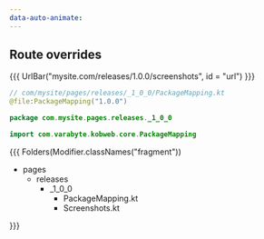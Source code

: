 ```yaml
---
data-auto-animate:
---
```


## <span data-id="title">Route overrides</span>

{{{ UrlBar("mysite.com/releases/1.0.0/screenshots", id = "url") }}}

```kotlin 0|2 <fragment> [code]
// com/mysite/pages/releases/_1_0_0/PackageMapping.kt
@file:PackageMapping("1.0.0")

package com.mysite.pages.releases._1_0_0

import com.varabyte.kobweb.core.PackageMapping
```

{{{ Folders(Modifier.classNames("fragment"))

* pages
  * releases 
    * _1_0_0
      * PackageMapping.kt
      * Screenshots.kt

}}}
